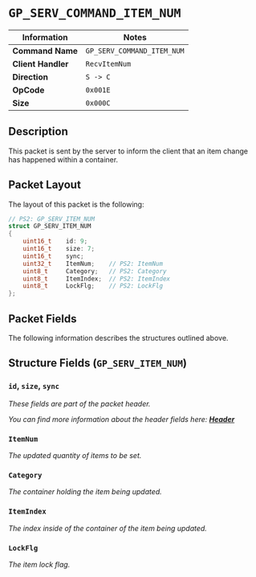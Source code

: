 # `GP_SERV_COMMAND_ITEM_NUM`

| Information               | Notes |
|---                        |---    |
| **Command Name**          | `GP_SERV_COMMAND_ITEM_NUM` |
| **Client Handler**        | `RecvItemNum` |
| **Direction**             | `S -> C` |
| **OpCode**                | `0x001E` |
| **Size**                  | `0x000C` |

## Description

This packet is sent by the server to inform the client that an item change has happened within a container.

## Packet Layout

The layout of this packet is the following:

```cpp
// PS2: GP_SERV_ITEM_NUM
struct GP_SERV_ITEM_NUM
{
    uint16_t    id: 9;
    uint16_t    size: 7;
    uint16_t    sync;
    uint32_t    ItemNum;    // PS2: ItemNum
    uint8_t     Category;   // PS2: Category
    uint8_t     ItemIndex;  // PS2: ItemIndex
    uint8_t     LockFlg;    // PS2: LockFlg
};
```

## Packet Fields

The following information describes the structures outlined above.

## Structure Fields (`GP_SERV_ITEM_NUM`)

### `id`, `size`, `sync`

_These fields are part of the packet header._

_You can find more information about the header fields here: [**Header**](/world/HEADER.md)_

### `ItemNum`

_The updated quantity of items to be set._

### `Category`

_The container holding the item being updated._

### `ItemIndex`

_The index inside of the container of the item being updated._

### `LockFlg`

_The item lock flag._
